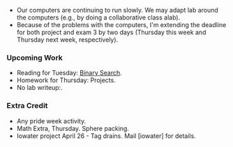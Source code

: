 * Our computers are continuing to run slowly.  We may adapt lab around
  the computers (e.g., by doing a collaborative class alab).
* Because of the problems with the computers, I'm extending the deadline
  for both project and exam 3 by two days (Thursday this week and
  Thursday next week, respectively).

### Upcoming Work

* Reading for Tuesday: [Binary Search](../readings/binary-search-reading.html).
* Homework for Thursday: Projects.
* No lab writeup:.

### Extra Credit

* Any pride week activity.
* Math Extra, Thursday.  Sphere packing.
* Iowater project April 26 - Tag drains.  Mail [iowater] for details.
